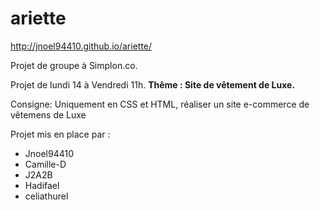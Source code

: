 # ariette
http://jnoel94410.github.io/ariette/


Projet de groupe à Simplon.co.

Projet de lundi 14 à Vendredi 11h.
**Thême : Site de vêtement de Luxe.**

Consigne: Uniquement en CSS et HTML, réaliser un site e-commerce de vêtemens de Luxe

Projet mis en place par : 
- Jnoel94410
- Camille-D
- J2A2B
- Hadifael
- celiathurel

